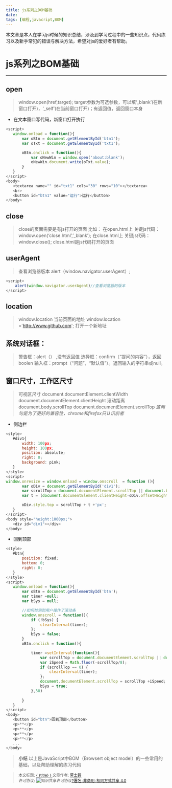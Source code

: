 ```yaml
---
title: js系列之DOM基础
date: 
tags: [编程,javacript,BOM]
---
```


本文章是本人在学习js时候的知识总结，涉及到学习过程中的一些知识点，代码练习以及新手常犯的错误与解决方法，希望对js的爱好者有帮助。

<!--more-->

# js系列之BOM基础
***
## open

> window.open(href,target); target参数为可选参数，可以填‘_blank’(在新窗口打开)，‘_self’(在当前窗口打开)；有返回值，返回窗口本身

* 在文本窗口写代码，新窗口打开执行
 ```javascript
 <script>
	window.onload = function(){
		var oBtn = document.getElementById('btn1');
		var oTxt = document.getElementById('txt1');

		oBtn.onclick = function(){
			var oNewWin = window.open('about:blank');
			oNewWin.document.write(oTxt.value);
		}
	}
</script>
<body>
	<textarea name="" id="txt1" cols="30" rows="10"></textarea>
	<br>
	<button id="btn1" value="运行">运行</button>
</body>
```

## close

> close的页面需要是有js打开的页面
比如：
在open.html上 关键js代码：window.open(‘close.html’,’_blank’);
在close.html上 关键js代码：window.close();
close.html是js代码打开的页面

## userAgent

> 查看浏览器版本
alert（window.navigator.userAgent）;

```javascript
<script>
	alert(window.navigator.userAgent)//查看浏览器的版本
</script>
```

## location

> window.location   当前页面的地址
window.location ='http://www.github.com';   打开一个新地址


## 系统对话框：
> 警告框：alert（） ,没有返回值
选择框：confirm（“提问的内容”），返回boolen
输入框：prompt（“问题”，“默认值”）。返回输入的字符串或null。

 
## 窗口尺寸，工作区尺寸
> 可视区尺寸
document.documentElement.clientWidth
document.documentElement.clientHeight
滚动距离
document.body.scrollTop
document.documentElement.scrollTop	*这两句是为了更好的兼容性，chrome和firefox只认识前者*

* 侧边栏
 ```javascript
 <style>
	#div1{
		width: 100px;
		height: 100px;
		position: absolute;
		right: 0;
		background: pink;
	}
</style>
<script>
window.onresize = window.onload = window.onscroll  = function (){
		var oDiv = document.getElementById('div1');
		var scrollTop = document.documentElement.scrollTop || document.body.scrollTop;
		var t = (document.documentElement.clientHeight-oDiv.offsetHeight)/2;

		oDiv.style.top = scrollTop + t +'px';
	}
</script>
<body style="height:1000px;">
	<div id="div1"></div>
</body>
```

* 回到顶部
 ```javascript
<style>
	#btn{
		position: fixed;
		bottom: 0;
		right: 0;
	}
</style>
<script>
	window.onload = function(){
		var oBtn = document.getElementById('btn');
		var timer =null;
		var bSys = null;

		//如何检测到用户操作了滚动条
		window.onscroll = function(){
			if (!bSys) {
				clearInterval(timer);
			};
			bSys = false;
		}
		oBtn.onclick = function(){

			timer =setInterval(function(){
				var scrollTop = document.documentElement.scrollTop || document.body.scrollTop;
				var iSpeed = Math.floor(-scrollTop/8);
				if (scrollTop == 0) {
					clearInterval(timer);
				};
				document.documentElement.scrollTop = scrollTop +iSpeed;
				bSys = true;
			},30)
			
		}
	}
</script>
<body>
	<button id="btn">回到顶部</button>
	<p>**</p>
	<p>**</p>
	<p>**</p>
	<p>**</p>
	...
</body>
 ```
 
> **小结**
>以上是JavaScript中BOM（Browsert object model）的一些常用的基础，以及帮助理解的练习代码


><span style="font-size:12px">本文标题: <a href="{{ permalink }}">  { {title} }  </a>
>文章作者: <a href="http://itxiehui.github.io/">劳土铸</a>  
>许可协议: <img alt="知识共享许可协议" style="border-width:0" src="https://i.creativecommons.org/l/by-nc-sa/4.0/80x15.png" /><a rel="license" href="http://creativecommons.org/licenses/by-nc-sa/4.0/">?署名-非商用-相同方式共享 4.0</a></span>
 
